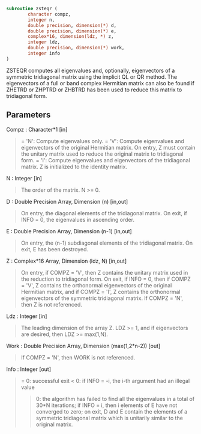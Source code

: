 ```fortran
subroutine zsteqr (
		character compz,
		integer n,
		double precision, dimension(*) d,
		double precision, dimension(*) e,
		complex*16, dimension(ldz, *) z,
		integer ldz,
		double precision, dimension(*) work,
		integer info
)
```

 ZSTEQR computes all eigenvalues and, optionally, eigenvectors of a
 symmetric tridiagonal matrix using the implicit QL or QR method.
 The eigenvectors of a full or band complex Hermitian matrix can also
 be found if ZHETRD or ZHPTRD or ZHBTRD has been used to reduce this
 matrix to tridiagonal form.

## Parameters
Compz : Character*1 [in]
> = 'N':  Compute eigenvalues only.
> = 'V':  Compute eigenvalues and eigenvectors of the original
> Hermitian matrix.  On entry, Z must contain the
> unitary matrix used to reduce the original matrix
> to tridiagonal form.
> = 'I':  Compute eigenvalues and eigenvectors of the
> tridiagonal matrix.  Z is initialized to the identity
> matrix.

N : Integer [in]
> The order of the matrix.  N >= 0.

D : Double Precision Array, Dimension (n) [in,out]
> On entry, the diagonal elements of the tridiagonal matrix.
> On exit, if INFO = 0, the eigenvalues in ascending order.

E : Double Precision Array, Dimension (n-1) [in,out]
> On entry, the (n-1) subdiagonal elements of the tridiagonal
> matrix.
> On exit, E has been destroyed.

Z : Complex*16 Array, Dimension (ldz, N) [in,out]
> On entry, if  COMPZ = 'V', then Z contains the unitary
> matrix used in the reduction to tridiagonal form.
> On exit, if INFO = 0, then if COMPZ = 'V', Z contains the
> orthonormal eigenvectors of the original Hermitian matrix,
> and if COMPZ = 'I', Z contains the orthonormal eigenvectors
> of the symmetric tridiagonal matrix.
> If COMPZ = 'N', then Z is not referenced.

Ldz : Integer [in]
> The leading dimension of the array Z.  LDZ >= 1, and if
> eigenvectors are desired, then  LDZ >= max(1,N).

Work : Double Precision Array, Dimension (max(1,2*n-2)) [out]
> If COMPZ = 'N', then WORK is not referenced.

Info : Integer [out]
> = 0:  successful exit
> < 0:  if INFO = -i, the i-th argument had an illegal value
> > 0:  the algorithm has failed to find all the eigenvalues in
> a total of 30*N iterations; if INFO = i, then i
> elements of E have not converged to zero; on exit, D
> and E contain the elements of a symmetric tridiagonal
> matrix which is unitarily similar to the original
> matrix.

